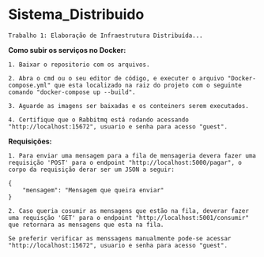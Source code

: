 # Sistema_Distribuido

    Trabalho 1: Elaboração de Infraestrutura Distribuída...


**Como subir os serviços no Docker:**

    1. Baixar o repositorio com os arquivos.

    2. Abra o cmd ou o seu editor de código, e executer o arquivo "Docker-compose.yml" que esta localizado na raiz do projeto com o seguinte comando "docker-compose up --build".

    3. Aguarde as imagens ser baixadas e os conteiners serem executados.

    4. Certifique que o Rabbitmq está rodando acessando "http://localhost:15672", usuario e senha para acesso "guest".

**Requisições:**

    1. Para enviar uma mensagem para a fila de mensageria devera fazer uma requisição 'POST' para o endpoint "http://localhost:5000/pagar", o corpo da requisição derar ser um JSON a seguir:

    {
        "mensagem": "Mensagem que queira enviar"
    }

    2. Caso queria cosumir as mensagens que estão na fila, deverar fazer uma requisção 'GET' para o endpoint "http://localhost:5001/consumir" que retornara as mensagens que esta na fila.
    
    Se preferir verificar as menssagens manualmente pode-se acessar "http://localhost:15672", usuario e senha para acesso "guest".

